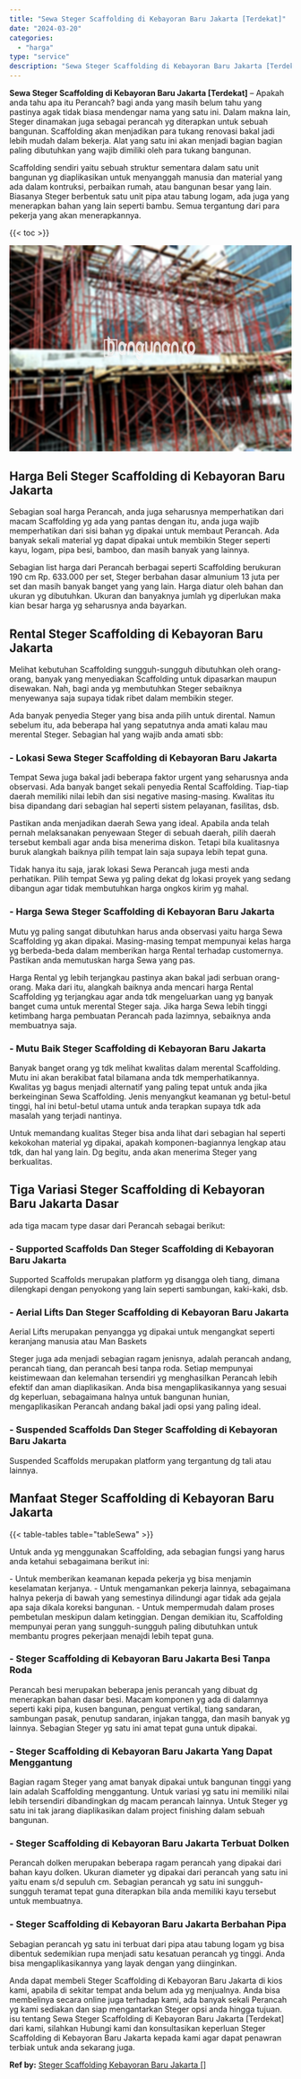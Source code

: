 ```yaml
---
title: "Sewa Steger Scaffolding di Kebayoran Baru Jakarta [Terdekat]"
date: "2024-03-20"
categories: 
  - "harga"
type: "service"
description: "Sewa Steger Scaffolding di Kebayoran Baru Jakarta [Terdekat]. Anda dapat membeli Steger Scaffolding di Kebayoran Baru Jakarta di kios kami, apabila di sekita..."
---
```


**Sewa Steger Scaffolding di Kebayoran Baru Jakarta \[Terdekat\]** – Apakah anda tahu apa itu Perancah? bagi anda yang masih belum tahu yang pastinya agak tidak biasa mendengar nama yang satu ini. Dalam makna lain, Steger dinamakan juga sebagai perancah yg diterapkan untuk sebuah bangunan. Scaffolding akan menjadikan para tukang renovasi bakal jadi lebih mudah dalam bekerja. Alat yang satu ini akan menjadi bagian bagian paling dibutuhkan yang wajib dimiliki oleh para tukang bangunan.

Scaffolding sendiri yaitu sebuah struktur sementara dalam satu unit bangunan yg diaplikasikan untuk menyanggah manusia dan material yang ada dalam kontruksi, perbaikan rumah, atau bangunan besar yang lain. Biasanya Steger berbentuk satu unit pipa atau tabung logam, ada juga yang menerapkan bahan yang lain seperti bambu. Semua tergantung dari para pekerja yang akan menerapkannya.

{{< toc >}}

![Sewa Steger Scaffolding di Kebayoran Baru Jakarta [Terdekat]](/images/sewa-scaffolding-steger-23.png)

## Harga Beli Steger Scaffolding di Kebayoran Baru Jakarta

Sebagian soal harga Perancah, anda juga seharusnya memperhatikan dari macam Scaffolding yg ada yang pantas dengan itu, anda juga wajib memperhatikan dari sisi bahan yg dipakai untuk membaut Perancah. Ada banyak sekali material yg dapat dipakai untuk membikin Steger seperti kayu, logam, pipa besi, bamboo, dan masih banyak yang lainnya.

Sebagian list harga dari Perancah berbagai seperti Scaffolding berukuran 190 cm Rp. 633.000 per set, Steger berbahan dasar almunium 13 juta per set dan masih banyak banget yang yang lain. Harga diatur oleh bahan dan ukuran yg dibutuhkan. Ukuran dan banyaknya jumlah yg diperlukan maka kian besar harga yg seharusnya anda bayarkan.

## Rental Steger Scaffolding di Kebayoran Baru Jakarta

Melihat kebutuhan Scaffolding sungguh-sungguh dibutuhkan oleh orang-orang, banyak yang menyediakan Scaffolding untuk dipasarkan maupun disewakan. Nah, bagi anda yg membutuhkan Steger sebaiknya menyewanya saja supaya tidak ribet dalam membikin steger.

Ada banyak penyedia Steger yang bisa anda pilih untuk dirental. Namun sebelum itu, ada beberapa hal yang sepatutnya anda amati kalau mau merental Steger. Sebagian hal yang wajib anda amati sbb:

### \- Lokasi Sewa Steger Scaffolding di Kebayoran Baru Jakarta

Tempat Sewa juga bakal jadi beberapa faktor urgent yang seharusnya anda observasi. Ada banyak banget sekali penyedia Rental Scaffolding. Tiap-tiap daerah memiliki nilai lebih dan sisi negative masing-masing. Kwalitas itu bisa dipandang dari sebagian hal seperti sistem pelayanan, fasilitas, dsb.

Pastikan anda menjadikan daerah Sewa yang ideal. Apabila anda telah pernah melaksanakan penyewaan Steger di sebuah daerah, pilih daerah tersebut kembali agar anda bisa menerima diskon. Tetapi bila kualitasnya buruk alangkah baiknya pilih tempat lain saja supaya lebih tepat guna.

Tidak hanya itu saja, jarak lokasi Sewa Perancah juga mesti anda perhatikan. Pilih tempat Sewa yg paling dekat dg lokasi proyek yang sedang dibangun agar tidak membutuhkan harga ongkos kirim yg mahal.

### \- Harga Sewa Steger Scaffolding di Kebayoran Baru Jakarta

Mutu yg paling sangat dibutuhkan harus anda observasi yaitu harga Sewa Scaffolding yg akan dipakai. Masing-masing tempat mempunyai kelas harga yg berbeda-beda dalam memberikan harga Rental terhadap customernya. Pastikan anda memutuskan harga Sewa yang pas.

Harga Rental yg lebih terjangkau pastinya akan bakal jadi serbuan orang-orang. Maka dari itu, alangkah baiknya anda mencari harga Rental Scaffolding yg terjangkau agar anda tdk mengeluarkan uang yg banyak banget cuma untuk merental Steger saja. Jika harga Sewa lebih tinggi ketimbang harga pembuatan Perancah pada lazimnya, sebaiknya anda membuatnya saja.

### \- Mutu Baik Steger Scaffolding di Kebayoran Baru Jakarta

Banyak banget orang yg tdk melihat kwalitas dalam merental Scaffolding. Mutu ini akan berakibat fatal bilamana anda tdk memperhatikannya. Kwalitas yg bagus menjadi alternatif yang paling tepat untuk anda jika berkeinginan Sewa Scaffolding. Jenis menyangkut keamanan yg betul-betul tinggi, hal ini betul-betul utama untuk anda terapkan supaya tdk ada masalah yang terjadi nantinya.

Untuk memandang kualitas Steger bisa anda lihat dari sebagian hal seperti kekokohan material yg dipakai, apakah komponen-bagiannya lengkap atau tdk, dan hal yang lain. Dg begitu, anda akan menerima Steger yang berkualitas.

## Tiga Variasi Steger Scaffolding di Kebayoran Baru Jakarta Dasar

ada tiga macam type dasar dari Perancah sebagai berikut:

### \- Supported Scaffolds Dan Steger Scaffolding di Kebayoran Baru Jakarta

Supported Scaffolds merupakan platform yg disangga oleh tiang, dimana dilengkapi dengan penyokong yang lain seperti sambungan, kaki-kaki, dsb.

### \- Aerial Lifts Dan Steger Scaffolding di Kebayoran Baru Jakarta

Aerial Lifts merupakan penyangga yg dipakai untuk mengangkat seperti keranjang manusia atau Man Baskets

Steger juga ada menjadi sebagian ragam jenisnya, adalah perancah andang, perancah tiang, dan perancah besi tanpa roda. Setiap mempunyai keistimewaan dan kelemahan tersendiri yg menghasilkan Perancah lebih efektif dan aman diaplikasikan. Anda bisa mengaplikasikannya yang sesuai dg keperluan, sebagaimana halnya untuk bangunan hunian, mengaplikasikan Perancah andang bakal jadi opsi yang paling ideal.

### \- Suspended Scaffolds Dan Steger Scaffolding di Kebayoran Baru Jakarta

Suspended Scaffolds merupakan platform yang tergantung dg tali atau lainnya.

## Manfaat Steger Scaffolding di Kebayoran Baru Jakarta

{{< table-tables table="tableSewa" >}}

Untuk anda yg menggunakan Scaffolding, ada sebagian fungsi yang harus anda ketahui sebagaimana berikut ini:

\- Untuk memberikan keamanan kepada pekerja yg bisa menjamin keselamatan kerjanya. - Untuk mengamankan pekerja lainnya, sebagaimana halnya pekerja di bawah yang semestinya dilindungi agar tidak ada gejala apa saja dikala koreksi bangunan. - Untuk mempermudah dalam proses pembetulan meskipun dalam ketinggian. Dengan demikian itu, Scaffolding mempunyai peran yang sungguh-sungguh paling dibutuhkan untuk membantu progres pekerjaan menajdi lebih tepat guna.

### \- Steger Scaffolding di Kebayoran Baru Jakarta Besi Tanpa Roda

Perancah besi merupakan beberapa jenis perancah yang dibuat dg menerapkan bahan dasar besi. Macam komponen yg ada di dalamnya seperti kaki pipa, kusen bangunan, penguat vertikal, tiang sandaran, sambungan pasak, penutup sandaran, injakan tangga, dan masih banyak yg lainnya. Sebagian Steger yg satu ini amat tepat guna untuk dipakai.

### \- Steger Scaffolding di Kebayoran Baru Jakarta Yang Dapat Menggantung

Bagian ragam Steger yang amat banyak dipakai untuk bangunan tinggi yang lain adalah Scaffolding menggantung. Untuk variasi yg satu ini memiliki nilai lebih tersendiri dibandingkan dg macam perancah lainnya. Untuk Steger yg satu ini tak jarang diaplikasikan dalam project finishing dalam sebuah bangunan.

### \- Steger Scaffolding di Kebayoran Baru Jakarta Terbuat Dolken

Perancah dolken merupakan beberapa ragam perancah yang dipakai dari bahan kayu dolken. Ukuran diameter yg dipakai dari perancah yang satu ini yaitu enam s/d sepuluh cm. Sebagian perancah yg satu ini sungguh-sungguh teramat tepat guna diterapkan bila anda memiliki kayu tersebut untuk membuatnya.

### \- Steger Scaffolding di Kebayoran Baru Jakarta Berbahan Pipa

Sebagian perancah yg satu ini terbuat dari pipa atau tabung logam yg bisa dibentuk sedemikian rupa menjadi satu kesatuan perancah yg tinggi. Anda bisa mengaplikasikannya yang layak dengan yang diinginkan.

Anda dapat membeli Steger Scaffolding di Kebayoran Baru Jakarta di kios kami, apabila di sekitar tempat anda belum ada yg menjualnya. Anda bisa membelinya secara online juga terhadap kami, ada banyak sekali Perancah yg kami sediakan dan siap mengantarkan Steger opsi anda hingga tujuan. isu tentang Sewa Steger Scaffolding di Kebayoran Baru Jakarta \[Terdekat\] dari kami, silahkan Hubungi kami dan konsultasikan keperluan Steger Scaffolding di Kebayoran Baru Jakarta kepada kami agar dapat penawran terbiak untuk anda sekarang juga.

**Ref by:** [Steger Scaffolding Kebayoran Baru Jakarta []](https://id.wikipedia.org/wiki/Steger)

